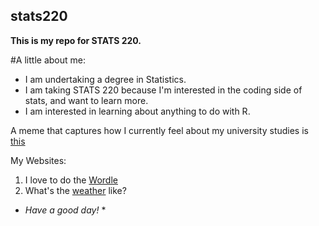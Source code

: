 ## stats220
**This is my repo for STATS 220.**

#A little about me:

- I am undertaking a degree in Statistics.
- I am taking STATS 220 because I'm interested in the coding side of stats, and want to learn more.
- I am interested in learning about anything to do with R.

A meme that captures how I currently feel about my university studies is [this](https://tenor.com/en-GB/view/coffee-penguin-books-study-writing-gif-6371321956840724946)

My Websites:
1. I love to do the [Wordle](https://www.nytimes.com/games/wordle/index.html)
2. What's the [weather](https://www.metservice.com/towns-cities/regions/auckland/locations/auckland) like?

* *Have a good day!* *
